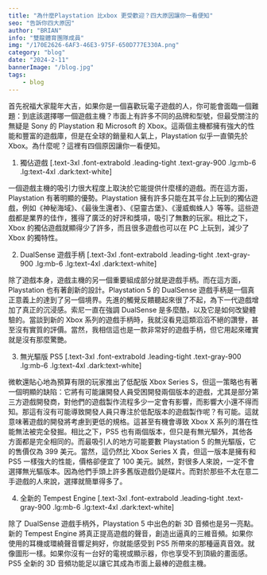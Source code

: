 ```yaml
---
title: "為什麼Playstation 比xbox 更受歡迎？四大原因讓你一看便知"
seo: "告訴你四大原因"
author: "BRIAN"
info: "雙龍體育團隊成員"
img: "/170E2626-6AF3-46E3-975F-650D777E330A.png"
category: "blog"
date: "2024-2-11"
bannerImage: "/blog.jpg"
tags:
    - blog
---
```

首先祝福大家龍年大吉，如果你是一個喜歡玩電子遊戲的人，你可能會面臨一個難題：到底該選擇哪一個遊戲主機？市面上有許多不同的品牌和型號，但最受關注的無疑是 Sony 的 Playstation 和 Microsoft 的 Xbox。這兩個主機都擁有強大的性能和豐富的遊戲庫，但是在全球的銷量和人氣上，Playstation 似乎一直領先於 Xbox。為什麼呢？這裡有四個原因讓你一看便知。

1. 獨佔遊戲 [.text-3xl .font-extrabold .leading-tight .text-gray-900 .lg:mb-6 .lg:text-4xl .dark:text-white]

一個遊戲主機的吸引力很大程度上取決於它能提供什麼樣的遊戲。而在這方面，Playstation 有著明顯的優勢。Playstation 擁有許多只能在其平台上玩到的獨佔遊戲，例如《神秘海域》、《最後生還者》、《惡靈古堡》、《漫威蜘蛛人》等等。這些遊戲都是業界的佳作，獲得了廣泛的好評和獎項，吸引了無數的玩家。相比之下，Xbox 的獨佔遊戲就顯得少了許多，而且很多遊戲也可以在 PC 上玩到，減少了 Xbox 的獨特性。

2. DualSense 遊戲手柄 [.text-3xl .font-extrabold .leading-tight .text-gray-900 .lg:mb-6 .lg:text-4xl .dark:text-white]

除了遊戲本身，遊戲主機的另一個重要組成部分就是遊戲手柄。而在這方面，Playstation 也有著創新的設計。Playstation 5 的 DualSense 遊戲手柄是一個真正意義上的達到了另一個境界。先進的觸覺反饋聽起來很了不起，為下一代遊戲增加了真正的沉浸感。索尼一直在強調 DualSense 是多麼酷，以及它是如何改變體驗的。當談到新的 Xbox 系列的遊戲手柄時，我就沒看見這類滔滔不絕的讚譽，甚至沒有實質的評價。當然，我相信這也是一款非常好的遊戲手柄，但它用起來確實就是沒有那麼驚艷。

3. 無光驅版 PS5 [.text-3xl .font-extrabold .leading-tight .text-gray-900 .lg:mb-6 .lg:text-4xl .dark:text-white]

微軟還貼心地為預算有限的玩家推出了低配版 Xbox Series S，但這一策略也有著一個明顯的缺陷：它將有可能讓開發人員受困開發兩個版本的遊戲，尤其是部分第三方遊戲開發商，對他們的遊戲製作流程多少一定會有影響，而影響大小還不得而知。那這有沒有可能導致開發人員只專注於低配版本的遊戲製作呢？有可能。這就意味著遊戲的開發將考慮到更低的規格。這甚至有機會導致 Xbox X 系列的潛在性能無法被完全發掘。相比之下，PS5 也有兩個版本，但只是有無光驅外，其他各方面都是完全相同的。而最吸引人的地方可能要數 Playstation 5 的無光驅版，它的售價仅為 399 美元。當然，這仍然比 Xbox Series X 貴，但這一版本是擁有和 PS5 一樣強大的性能，價格卻便宜了 100 美元。誠然，對很多人來說，一定不會選擇無光驅版本。因為他們手頭上許多舊版遊戲仍是碟片。而對於那些不太在意二手遊戲的人來說，選擇就簡單得多了。

4. 全新的 Tempest Engine [.text-3xl .font-extrabold .leading-tight .text-gray-900 .lg:mb-6 .lg:text-4xl .dark:text-white]

除了 DualSense 遊戲手柄外，Playstation 5 中出色的新 3D 音頻也是另一亮點。新的 Tempest Engine 將真正提高遊戲的聲音，創造出逼真的三維音頻。如果你使用的耳機或環繞聲音響足夠好，你就能感受到 PS5 所帶來的那種逼真音效。就像圖形一樣。如果你沒有一台好的電視或顯示器，你也享受不到頂級的畫面感。PS5 全新的 3D 音頻功能足以讓它其成為市面上最棒的遊戲主機。
